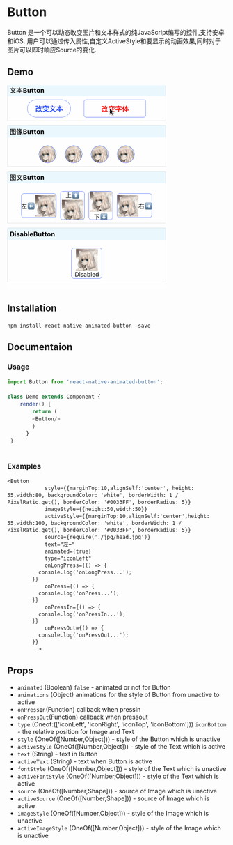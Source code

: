 # Button

Button 是一个可以动态改变图片和文本样式的纯JavaScript编写的控件,支持安卓和iOS. 用户可以通过传入属性,自定义ActiveStyle和要显示的动画效果,同时对于图片可以即时响应Source的变化.

## Demo

![Demo](./gif/Demo.gif)

## Installation

`npm install react-native-animated-button -save`

## Documentaion

### Usage
```javascript	
import Button from 'react-native-animated-button';
	
class Demo extends Component {
	render() {
    	return (
        <Button/>
    	)	
      }
 }
 
```
### Examples
```
<Button
            style={{marginTop:10,alignSelf:'center', height: 55,width:80, backgroundColor: 'white', borderWidth: 1 / PixelRatio.get(), borderColor: '#0033FF', borderRadius: 5}}
            imageStyle={{height:50,width:50}}
            activeStyle={{marginTop:10,alignSelf:'center',height: 55,width:100, backgroundColor: 'white', borderWidth: 1 / PixelRatio.get(), borderColor: '#0033FF', borderRadius: 5}}
            source={require('./jpg/head.jpg')}
            text="左⬅️️"
            animated={true}
            type="iconLeft"
            onLongPress={() => {
          console.log('onLongPress...');
        }}
            onPress={() => {
          console.log('onPress...');
        }}
            onPressIn={() => {
          console.log('onPressIn...');
        }}
            onPressOut={() => {
          console.log('onPressOut...');
        }}
          >
```
## Props
- `animated` (Boolean) `false` - animated or not for Button
- `animations` (Object) animations for the style of Button from unactive to active 
- `onPressIn`(Function) callback when pressin
- `onPressOut`(Function) callback when pressout
- `type` (Oneof:(['iconLeft', 'iconRight', 'iconTop', 'iconBottom'])) `iconBottom` - the relative position for Image and Text
- `style` (OneOf([Number,Object]))  - style of the Button which is unactive 
- `activeStyle` (OneOf([Number,Object]))  - style of the Text which is active 
- `text` (String)  - text in Button
- `activeText` (String)  - text when Button is active
- `fontStyle` (OneOf([Number,Object]))  - style of the Text which is unactive 
- `activeFontStyle` (OneOf([Number,Object]))  - style of the Text which is active 
- `source` (OneOf([Number,Shape])) - source of Image which is unactive 
- `activeSource` (OneOf([Number,Shape])) - source of Image which is active 
- `imageStyle` (OneOf([Number,Object]))  - style of the Image which is unactive 
- `activeImageStyle` (OneOf([Number,Object]))  - style of the Image which is unactive 



